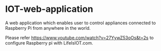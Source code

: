 # IOT-web-application

A web application which enables user to control appliances connected to Raspberry Pi from anywhere in the world.


Please refer https://www.youtube.com/watch?v=27YywZ53oOs&t=2s to configure Raspberry pi with LifeIsIOT.com.

